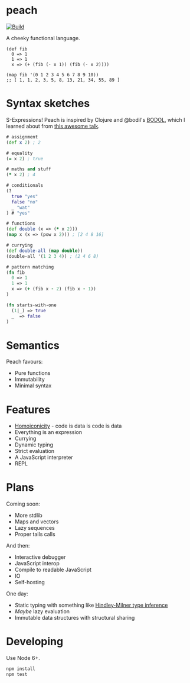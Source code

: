# peach

[![Build](https://travis-ci.org/jwhitfieldseed/peach.svg?branch=master)](https://travis-ci.org/jwhitfieldseed/peach)

A cheeky functional language.

```
(def fib
  0 => 1
  1 => 1
  x => (+ (fib (- x 1)) (fib (- x 2))))

(map fib '(0 1 2 3 4 5 6 7 8 9 10))
;; [ 1, 1, 2, 3, 5, 8, 13, 21, 34, 55, 89 ]
```

# Syntax sketches
S-Expressions! Peach is inspired by Clojure and @bodil's [BODOL](https://github.com/bodil/BODOL), which I learned about from [this awesome talk](https://www.youtube.com/watch?v=DHubfS8E--o).

```clojure
# assignment
(def x 2) ; 2

# equality
(= x 2) ; true

# maths and stuff
(* x 2) ; 4

# conditionals
(?
  true "yes"
  false "no"
  _ "wat"
) # "yes"

# functions
(def double (x => (* x 2)))
(map x (x => (pow x 2))) ; [2 4 8 16]

# currying
(def double-all (map double))
(double-all '(1 2 3 4)) ; (2 4 6 8)

# pattern matching
(fn fib
  0 => 1
  1 => 1
  x => (+ (fib x - 2) (fib x - 1))
)

(fn starts-with-one
  (1|_) => true
  _  => false
)
```

# Semantics
Peach favours:
* Pure functions
* Immutability
* Minimal syntax

# Features
* [Homoiconicity](https://en.wikipedia.org/wiki/Homoiconicity) - code is data is code is data
* Everything is an expression
* Currying
* Dynamic typing
* Strict evaluation
* A JavaScript interpreter
* REPL

# Plans
Coming soon:
* More stdlib
* Maps and vectors
* Lazy sequences
* Proper tails calls

And then:
* Interactive debugger
* JavaScript interop
* Compile to readable JavaScript
* IO
* Self-hosting

One day:
* Static typing with something like [Hindley-Milner type inference](https://en.wikipedia.org/wiki/Hindley%E2%80%93Milner_type_system)
* _Maybe_ lazy evaluation
* Immutable data structures with structural sharing

# Developing

Use Node 6+.

```bash
npm install
npm test
```


